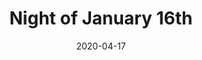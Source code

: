 ---
published: false
cancelled: COVID-19
layout: productions
title: Night of January 16th
date: 2020-04-17
Theatre: Orange Park Community Theatre
Genres: 
- Play
- Courtroom drama
show_details:
- Writer: Ayn Rand - wiki
- Setting: A courtroom in New York City
- Wikipedia: Night of January 16th - wiki
Website: https://www.opct.info
showtimes:
- 2020-04-17 20:00:00
- 2020-04-18 20:00:00
- 2020-04-19 15:00:00
- 2020-04-24 20:00:00
- 2020-04-25 20:00:00
- 2020-04-26 15:00:00
- 2020-05-01 20:00:00
- 2020-05-02 20:00:00
- 2020-05-03 15:00:00
cast:
- Bailiff:
- Judge Heath:
- District Attorney Flint:
- Defense Attorney Stevens:
- Clerk of Court:
- Dr. Kirkland:
- John Hutchins:
- Karen Andre:
- Homer Van Fleet:
- Elmer Sweeney:
- Magda Svenson:
- Nancy Lee Faulkner:
- John Graham Whitfield:
- James Chandler:
- Siegurd Jungquist:
- Larry "Guts" Regan:
- Roberta Van Rensselaer:
crew:
---